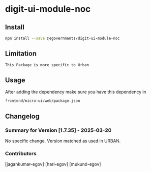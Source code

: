 # digit-ui-module-noc

## Install

```bash
npm install --save @egovernments/digit-ui-module-noc
```

## Limitation

```bash
This Package is more specific to Urban
```

## Usage

After adding the dependency make sure you have this dependency in

```bash
frontend/micro-ui/web/package.json
```

## Changelog

### Summary for Version [1.7.35] - 2025-03-20

No specific change. Version matched as used in URBAN.

### Contributors

[jagankumar-egov] [hari-egov] [mukund-egov]